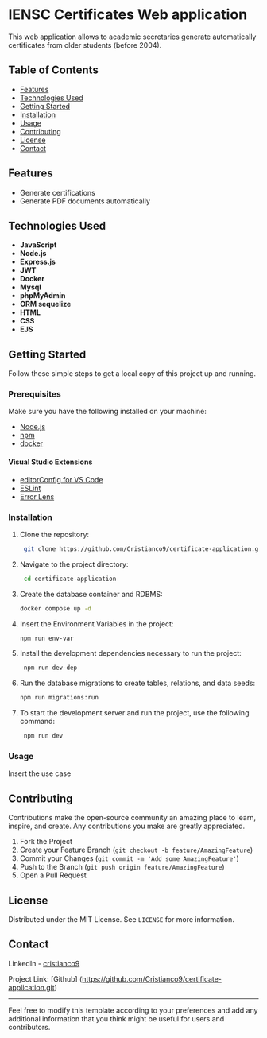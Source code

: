 # IENSC Certificates Web application
This web application allows to academic secretaries generate automatically
certificates from older students (before 2004).

## Table of Contents

- [Features](#features)
- [Technologies Used](#technologies-used)
- [Getting Started](#getting-started)
- [Installation](#installation)
- [Usage](#usage)
- [Contributing](#contributing)
- [License](#license)
- [Contact](#contact)

## Features

- Generate certifications
- Generate PDF documents automatically

## Technologies Used

- **JavaScript**
- **Node.js**
- **Express.js**
- **JWT**
- **Docker**
- **Mysql**
- **phpMyAdmin**
- **ORM sequelize**
- **HTML**
- **CSS**
- **EJS**

## Getting Started

Follow these simple steps to get a local copy of this project up and running.

### Prerequisites

Make sure you have the following installed on your machine:

- [Node.js](https://nodejs.org/en/)
- [npm](https://www.npmjs.com/)
- [docker](https://www.docker.com/)

#### Visual Studio Extensions
- [editorConfig for VS Code](https://marketplace.visualstudio.com/items?itemName=EditorConfig.EditorConfig)
- [ESLint](https://marketplace.visualstudio.com/items?itemName=dbaeumer.vscode-eslint)
- [Error Lens](https://marketplace.visualstudio.com/items?itemName=usernamehw.errorlens)

### Installation

1. Clone the repository:

   ```sh
    git clone https://github.com/Cristianco9/certificate-application.git
   ```

2. Navigate to the project directory:

   ```sh
    cd certificate-application
   ```

3. Create the database container and RDBMS:
    ```bash
    docker compose up -d
    ```

4. Insert the Environment Variables in the project:
    ```bash
    npm run env-var
    ```

5. Install the development dependencies necessary to run the project:

   ```sh
    npm run dev-dep
   ```

6. Run the database migrations to create tables, relations, and data seeds:
    ```bash
    npm run migrations:run
    ```

7. To start the development server and run the project, use the following command:

   ```sh
    npm run dev
   ```

### Usage

Insert the use case

## Contributing

Contributions make the open-source community an amazing place to
learn, inspire, and create. Any contributions you make are greatly appreciated.

1. Fork the Project
2. Create your Feature Branch (`git checkout -b feature/AmazingFeature`)
3. Commit your Changes (`git commit -m 'Add some AmazingFeature'`)
4. Push to the Branch (`git push origin feature/AmazingFeature`)
5. Open a Pull Request

## License
Distributed under the MIT License. See `LICENSE` for more information.

## Contact
LinkedIn - [cristianco9](https://www.linkedin.com/in/cristianco9/)

Project Link: [Github]
(https://github.com/Cristianco9/certificate-application.git)

---

Feel free to modify this template according to your preferences and add any
additional information that you think might be useful for users and contributors.
